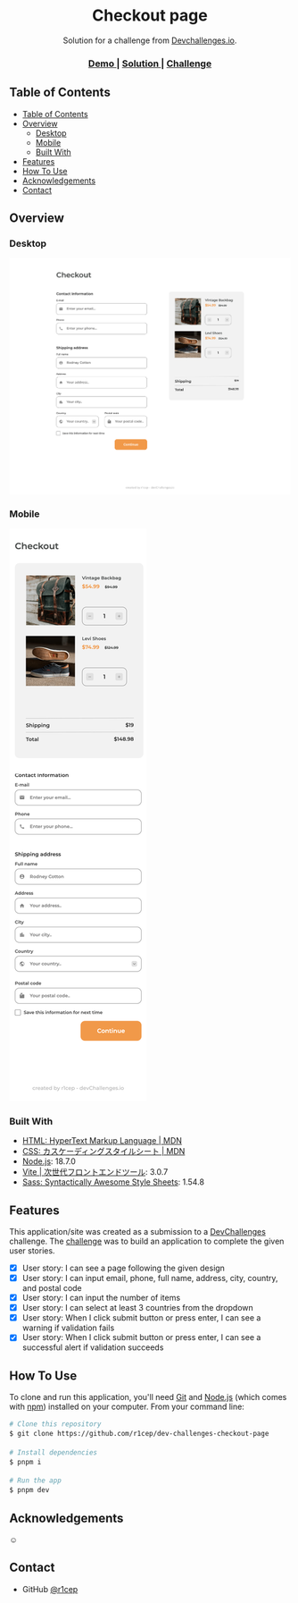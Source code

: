 <!-- Please update value in the {}  -->

<h1 align="center">Checkout page</h1>

<div align="center">
   Solution for a challenge from  <a href="http://devchallenges.io" target="_blank">Devchallenges.io</a>.
</div>

<div align="center">
  <h3>
    <a href="https://r1cep.github.io/dev-challenges-checkout-page/">
      Demo
    </a>
    <span> | </span>
    <a href="https://github.com/r1cep/dev-challenges-checkout-page">
      Solution
    </a>
    <span> | </span>
    <a href="https://devchallenges.io/challenges/0J1NxxGhOUYVqihwegfO">
      Challenge
    </a>
  </h3>
</div>

<!-- TABLE OF CONTENTS -->

## Table of Contents

- [Table of Contents](#table-of-contents)
- [Overview](#overview)
  - [Desktop](#desktop)
  - [Mobile](#mobile)
  - [Built With](#built-with)
- [Features](#features)
- [How To Use](#how-to-use)
- [Acknowledgements](#acknowledgements)
- [Contact](#contact)

<!-- OVERVIEW -->

## Overview

### Desktop

![desktop](./screenshots/desktop.png)

### Mobile

![mobile](./screenshots/mobile.png)

### Built With

<!-- This section should list any major frameworks that you built your project using. Here are a few examples.-->

- [HTML: HyperText Markup Language | MDN](https://developer.mozilla.org/ja/docs/Web/HTML)
- [CSS: カスケーディングスタイルシート | MDN](https://developer.mozilla.org/ja/docs/Web/CSS)
- [Node.js](https://nodejs.org/ja/): 18.7.0
- [Vite | 次世代フロントエンドツール](https://ja.vitejs.dev/): 3.0.7
- [Sass: Syntactically Awesome Style Sheets](https://sass-lang.com/): 1.54.8

## Features

<!-- List the features of your application or follow the template. Don't share the figma file here :) -->

This application/site was created as a submission to a [DevChallenges](https://devchallenges.io/challenges) challenge. The [challenge](https://devchallenges.io/challenges/0J1NxxGhOUYVqihwegfO) was to build an application to complete the given user stories.

- [x] User story: I can see a page following the given design
- [x] User story: I can input email, phone, full name, address, city, country, and postal code
- [x] User story: I can input the number of items
- [x] User story: I can select at least 3 countries from the dropdown
- [x] User story: When I click submit button or press enter, I can see a warning if validation fails
- [x] User story: When I click submit button or press enter, I can see a successful alert if validation succeeds

## How To Use

To clone and run this application, you'll need [Git](https://git-scm.com) and [Node.js](https://nodejs.org/en/download/) (which comes with [npm](http://npmjs.com)) installed on your computer. From your command line:

```bash
# Clone this repository
$ git clone https://github.com/r1cep/dev-challenges-checkout-page

# Install dependencies
$ pnpm i

# Run the app
$ pnpm dev
```

## Acknowledgements

<!-- This section should list any articles or add-ons/plugins that helps you to complete the project. This is optional but it will help you in the future. For exmpale -->

:relaxed:

## Contact

- GitHub [@r1cep](https://github.com/r1cep/dev-challenges-my-gallery)
